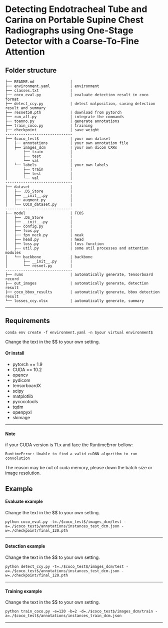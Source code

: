 # Detecting Endotracheal Tube and Carina on Portable Supine Chest Radiographs using One-Stage Detector with a Coarse-To-Fine Attention

## **Folder structure**
```
├── README.md                | 
├── environment.yaml         | environment
├── classes.txt              | 
├── coco_eval.py             | evaluate detection result in coco format
├── detect_ccy.py            | detect malposition, saving detection result and summary   
├── resnet50.pth             | download from pytorch
├── run_all.py               | integrate the commands    
├── toanno.py                | generate annotations
├── train_coco.py            | training 
├── checkpoint               | save weight
------------------------------ 
├── $coco_test$              | your own dataset
│   ├── annotations          | your own annotation file
│   ├── images_dcm           | your own dicom CXRs 
│       ├── train            | 
│       ├── test             | 
│       └── val              | 
│   └── labels               | your own labels
│       ├── train            | 
│       ├── test             | 
│       └── val              |
------------------------------
├── dataset                  | 
│   ├── .DS_Store            | 
│   ├── __init__.py          | 
│   ├── augment.py           | 
│   └── COCO_dataset.py      | 
------------------------------
├── model                    | FCOS
│   ├── .DS_Store            | 
│   ├── __init__.py          | 
│   ├── config.py            | 
│   ├── fcos.py              | 
│   ├── fpn_neck.py          | neak
│   ├── head.py              | head
│   ├── loss.py              | loss function
│   ├── util.py              | some util processes and attention modules
│   └── backbone             | backbone
│       ├── __init__.py      | 
│       └── resnet.py        |
------------------------------
├── runs                     | automatically generate, tensorboard record
├── out_images               | automatically generate, detection result  
├── coco_bbox_results        | automatically generate, bbox detection result 
└── losses_ccy.xlsx          | automatically generate, summary 
```
---
## **Requirements**
```
conda env create -f environment.yaml -n $your virtual environment$
```
Change the text in the $$ to your own setting.
#### **Or install**
* pytorch == 1.9
* CUDA == 10.2
* opencv 
* pydicom
* tensorboardX
* scipy
* matplotlib
* pycocotools
* tqdm
* openpyxl
* skimage
---
#### <span class="red">Note</span>

if your CUDA version is 11.x and face the RuntimeError bellow:
```
RuntimeError: Unable to find a valid cuDNN algorithm to run convolution
```
The reason may be out of cuda memory, please down the batch size or image resolution.

## **Example**
#### **Evaluate example**
Change the text in the $$ to your own setting.
```
python coco_eval.py -t=./$coco_test$/images_dcm/test -a=./$coco_test$/annotations/instances_test_dcm.json -w=./checkpoint/final_120.pth
```
---
#### **Detection example**
Change the text in the $$ to your own setting.
```
python detect_ccy.py -t=./$coco_test$/images_dcm/test -a=./$coco_test$/annotations/instances_test_dcm.json -w=./checkpoint/final_120.pth
```
---
#### **Training example**
Change the text in the $$ to your own setting.
```
python train_coco.py -e=120 -b=2 -d=./$coco_test$/images_dcm/train -a=./$coco_test$/annotations/instances_train_dcm.json
```
---
